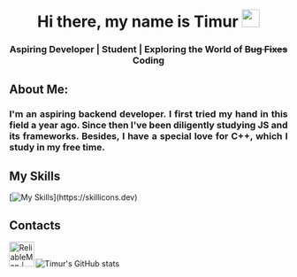 <h1 align="center">Hi there, my name is Timur</a> 
<img src="https://github.com/blackcater/blackcater/raw/main/images/Hi.gif" height="32"/></h1>
<h3 align="center">Aspiring Developer | Student | Exploring the World of <del>Bug Fixes</del> Coding</h3>

<h2> About Me:</h2>   
  <h3 align="justify">I'm an aspiring backend developer. I first tried my hand in this field a year ago. Since then I've been diligently studying JS and its frameworks. Besides, I have a special love for C++, which I study in my free time.
  </h3>
<h2>My Skills</h2>
<p align="center"> 
 
[![My Skills](https://skillicons.dev/icons?i=js,nodejs,express,github,c,cpp,python,)](https://skillicons.dev)
<h2>Contacts</h2>

<a href="https://t.me/timealiver" rel="nofollow" target="_blank"><img align="left" alt="ReliableMan | Telegram" width="45" height="45" src="https://img.icons8.com/fluency/48/000000/telegram-app.png" style="max-width: 100%;"></a>&nbsp;

![Timur's GitHub stats](https://github-readme-stats.vercel.app/api?username=timealiver&show_icons=true&theme=transparent)

